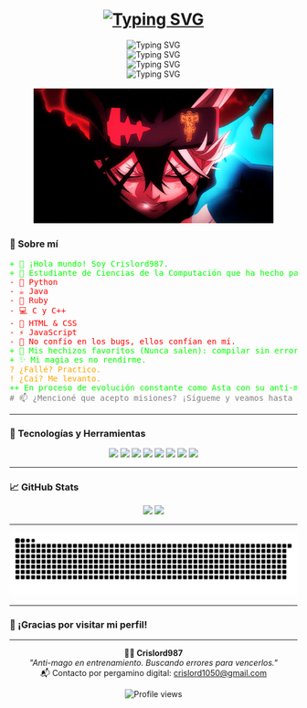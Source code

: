 <h1 align="center"><a href="https://git.io/typing-svg"><img src="https://readme-typing-svg.demolab.com?font=Fira+Code&pause=1000&center=true&width=435&lines=Hola+%F0%9F%91%8B%2C+soy+Cristian" alt="Typing SVG" /></a></h1>

<p align="center">
  <span>
    <img src="https://readme-typing-svg.demolab.com?font=Cinzel&weight=900&size=30&duration=4000&pause=5000&color=F78602&center=true&width=500&lines=Mi+magia+es+no+rendirme" alt="Typing SVG" /><br>
    <img src="https://readme-typing-svg.demolab.com?font=Cinzel&weight=900&size=30&duration=4000&pause=5000&color=F78602&center=true&width=500&lines=si+tengo+falencias+la" alt="Typing SVG" /><br>
    <img src="https://readme-typing-svg.demolab.com?font=Cinzel&weight=900&size=30&duration=4000&pause=5000&color=F78602&center=true&width=500&lines=practica+me+llevara+a+la" alt="Typing SVG" /><br>
    <img src="https://readme-typing-svg.demolab.com?font=Cinzel&weight=900&size=30&duration=4000&pause=5000&color=F78602&center=true&width=500&lines=experticia" alt="Typing SVG" />
  </span>
  <br><br>
  <img src="https://raw.githubusercontent.com/Crislord987/astagif/main/astagif.gif" width="420" alt="Asta Black Clover" />
</p>

### 🧠 Sobre mí

<pre>
<span style="color: lime;">+ 👋 ¡Hola mundo! Soy Crislord987.</span>
<span style="color: lime;">+ 🧠 Estudiante de Ciencias de la Computación que ha hecho pactos con:</span>
<span style="color: red;">- 🐍 Python</span>
<span style="color: red;">- ☕ Java</span>
<span style="color: red;">- 💎 Ruby</span>
<span style="color: red;">- 💻 C y C++</span>
<span style="color: red;">- 🎨 HTML & CSS</span>
<span style="color: red;">- ⚡ JavaScript</span>
<span style="color: red;">- 🚫 No confío en los bugs, ellos confían en mí.</span>
<span style="color: lime;">+ 🧪 Mis hechizos favoritos (Nunca salen): compilar sin errores, debuggear sin miedo y dormir... cuando se puede.</span>
<span style="color: lime;">+ ✨ Mi magia es no rendirme.</span>
<span style="color: orange;">? ¿Fallé? Practico.</span>
<span style="color: orange;">! ¿Caí? Me levanto.</span>
<span style="color: lime;">++ En proceso de evolución constante como Asta con su anti-magia 😤</span>
<span style="color: gray;"># 📫 ¿Mencioné que acepto misiones? ¡Sígueme y veamos hasta dónde llega este viaje!</span>
</pre>


---

### 🧰 Tecnologías y Herramientas

<p align="center">
  <img src="https://cdn.jsdelivr.net/gh/devicons/devicon/icons/python/python-original.svg" width="40" />
  <img src="https://cdn.jsdelivr.net/gh/devicons/devicon/icons/cplusplus/cplusplus-original.svg" width="40" />
  <img src="https://cdn.jsdelivr.net/gh/devicons/devicon/icons/ruby/ruby-original.svg" width="40" />
  <img src="https://cdn.jsdelivr.net/gh/devicons/devicon/icons/c/c-original.svg" width="40" />
  <img src="https://cdn.jsdelivr.net/gh/devicons/devicon/icons/java/java-original.svg" width="40" />
  <img src="https://cdn.jsdelivr.net/gh/devicons/devicon/icons/javascript/javascript-original.svg" width="40" />
  <img src="https://cdn.jsdelivr.net/gh/devicons/devicon/icons/html5/html5-original.svg" width="40" />
  <img src="https://cdn.jsdelivr.net/gh/devicons/devicon/icons/css3/css3-original.svg" width="40" />
</p>

---

### 📈 GitHub Stats

<p align="center">
  <img src="https://github-readme-stats.vercel.app/api?username=Crislord987&show_icons=true&theme=tokyonight" width="48%" />
  <img src="https://github-readme-stats.vercel.app/api/top-langs/?username=Crislord987&layout=compact&theme=tokyonight" width="48%" />
</p>

---
<p align="center">
  <img src="https://raw.githubusercontent.com/Snoopy1866/Snoopy1866/main/profile-contrib-snake/github-snake.svg" alt="snake gif" />
</p>

---

### 🚀 ¡Gracias por visitar mi perfil!
<hr>
<p align="center">
  <strong>🧙‍♂️ Crislord987</strong><br>
  <em>"Anti-mago en entrenamiento. Buscando errores para vencerlos."</em><br>
  📬 Contacto por pergamino digital: <a href="mailto:crislord1050@gmail.com">crislord1050@gmail.com</a>
</p>

<p align="center">
  <img src="https://komarev.com/ghpvc/?username=Crislord987&label=Visitas&color=brightgreen" alt="Profile views"/>
</p>
